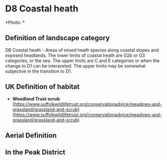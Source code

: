 # D8 Coastal heath


*Photo: *

## Definition of landscape category

DB Coastal heath - Areas of mixed heath species along coastal slopes and exposed headlands. The lower limits of coastal heath are G2b or G3 categories, or the sea. The upper limits are C and E categories or when the change to D1 can be interpreted. The upper limits may be somewhat subjective in the transition to D1.

## UK Definition of habitat

* **Woodland Trust scrub** [https://www.suffolkwildlifetrust.org/conservationadvice/meadows-and-grassland/grassland-and-scrub](https://www.suffolkwildlifetrust.org/conservationadvice/meadows-and-grassland/grassland-and-scrub)

## Aerial Definition



## In the Peak District
